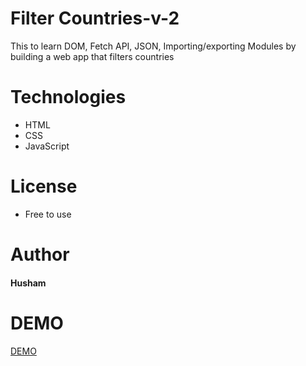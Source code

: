 # Filter Countries-v-2
This to learn DOM, Fetch API, JSON, Importing/exporting Modules by building a web app that filters countries
# Technologies 
- HTML
- CSS
- JavaScript
# License
- Free to use
# Author
#### Husham
# DEMO
[DEMO](https://husham007.github.io/integrify-filter-countries/)
